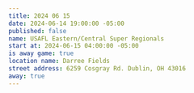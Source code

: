 ```yaml
---
title: 2024 06 15
date: 2024-06-14 19:00:00 -05:00
published: false
name: USAFL Eastern/Central Super Regionals
start at: 2024-06-15 04:00:00 -05:00
is away game: true
location name: Darree Fields
street address: 6259 Cosgray Rd. Dublin, OH 43016
away: true
---
```


